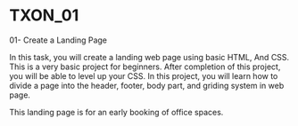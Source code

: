 # TXON_01
01- Create a Landing Page

In this task, you will create a landing web
page using basic HTML, And CSS. This is a
very basic project for beginners. After
completion of this project, you will be able
to level up your CSS. In this project, you will
learn how to divide a page into the header,
footer, body part, and griding system in
web page.

This landing page is for an early booking of office spaces.
